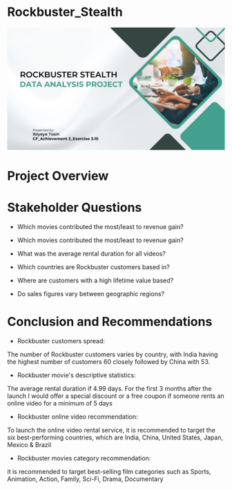 # Rockbuster_Stealth


<div class="col-md-4 mb-4">
                        <img src="img/1.jpg" class="img-fluid rounded zoomable" alt="Portfolio Image 1">
                    </a>

# Project Overview



# Stakeholder Questions

- Which movies contributed the most/least to revenue gain?

- Which movies contributed the most/least to revenue gain?

- What was the average rental duration for all videos?

- Which countries are Rockbuster customers based in?

- Where are customers with a high lifetime value based?

- Do sales figures vary between geographic regions?


# Conclusion and Recommendations


- Rockbuster customers spread:

The number of Rockbuster customers varies by country, with India having the highest number of customers 60 closely followed by China with 53.

- Rockbuster movie's descriptive statistics:

The average rental duration if 4.99 days. For the first 3 months after the launch I would offer a special discount or a free coupon if someone rents an online video for a minimum of 5 days


- Rockbuster online video recommendation:

To launch the online video rental service, it is recommended to target the six best-performing countries, which are India, China, United States, Japan, Mexico & Brazil


- Rockbuster movies category recommendation:

it is recommended to target best-selling film categories such as Sports, Animation, Action, Family, Sci-Fi, Drama, Documentary

